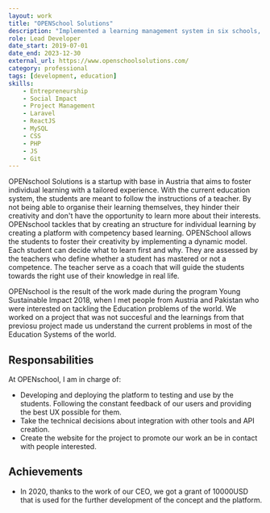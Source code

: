 ```yaml
---
layout: work
title: "OPENSchool Solutions"
description: "Implemented a learning management system in six schools, supporting the OPENschool teaching methodology. Led full-stack development using Laravel and CI/CD pipelines to improve deployment processes and ensure stability. Worked closely with educators to gather feedback, prioritize features, and enhance user satisfaction."
role: Lead Developer
date_start: 2019-07-01
date_end: 2023-12-30
external_url: https://www.openschoolsolutions.com/
category: professional
tags: [development, education]
skills:
    - Entrepreneurship
    - Social Impact
    - Project Management
    - Laravel
    - ReactJS
    - MySQL
    - CSS
    - PHP
    - JS
    - Git
---
```


OPENschool Solutions is a startup with base in Austria that aims to foster individual learning with a tailored experience. With the current education system, the students are meant to follow the instructions of a teacher. By not being able to organise their learning themselves, they hinder their creativity and don't have the opportunity to learn more about their interests. OPENschool tackles that by creating an structure for individual learning by creating a platform with competency based learning. OPENSchool allows the students to foster their creativity by implementing a dynamic model. Each student can decide what to learn first and why. They are assessed by the teachers who define whether a student has mastered or not a competence. The teacher serve as a coach that will guide the students towards the right use of their knowledge in real life.

OPENschool is the result of the work made during the program Young Sustainable Impact 2018, when I met people from Austria and Pakistan who were interested on tackling the Education problems of the world. We worked on a project that was not succesful and the learnings from that previosu project made us understand the current problems in most of the Education Systems of the world.

## Responsabilities
At OPENschool, I am in charge of:
- Developing and deploying the platform to testing and use by the students. Following the constant feedback of our users and providing the best UX possible for them.
- Take the technical decisions about integration with other tools and API creation.
- Create the website for the project to promote our work an be in contact with people interested.

## Achievements
- In 2020, thanks to the work of our CEO, we got a grant of 10000USD that is used for the further development of the concept and the platform.
